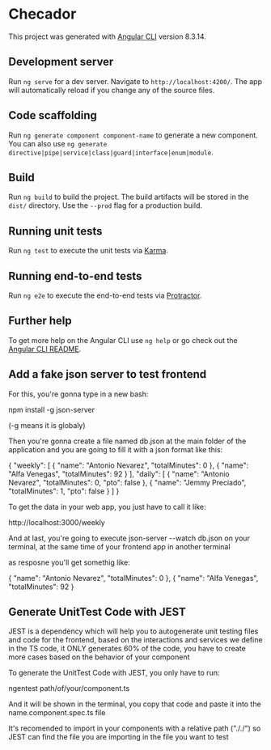 # Checador

This project was generated with [Angular CLI](https://github.com/angular/angular-cli) version 8.3.14.

## Development server

Run `ng serve` for a dev server. Navigate to `http://localhost:4200/`. The app will automatically reload if you change any of the source files.

## Code scaffolding

Run `ng generate component component-name` to generate a new component. You can also use `ng generate directive|pipe|service|class|guard|interface|enum|module`.

## Build

Run `ng build` to build the project. The build artifacts will be stored in the `dist/` directory. Use the `--prod` flag for a production build.

## Running unit tests

Run `ng test` to execute the unit tests via [Karma](https://karma-runner.github.io).

## Running end-to-end tests

Run `ng e2e` to execute the end-to-end tests via [Protractor](http://www.protractortest.org/).

## Further help

To get more help on the Angular CLI use `ng help` or go check out the [Angular CLI README](https://github.com/angular/angular-cli/blob/master/README.md).

## Add a fake json server to test frontend
For this, you're gonna type in a new bash:

npm install -g json-server

(-g means it is globaly)

Then you're gonna create a file named db.json at the main folder of the application and you are going to fill it with a json format like this:

{
    "weekly": [
        { "name": "Antonio Nevarez", "totalMinutes": 0 },
        { "name": "Alfa Venegas", "totalMinutes": 92 }
    ],
    "daily": [
        { "name": "Antonio Nevarez", "totalMinutes": 0, "pto": false },
        { "name": "Jemmy Preciado", "totalMinutes": 1, "pto": false }
    ]
}

To get the data in your web app, you just have to call it like:

 http://localhost:3000/weekly

And at last, you're going to execute json-server --watch db.json on your terminal, at the same time of your frontend app in another terminal

as resposne you'll get somethig like:

{ "name": "Antonio Nevarez", "totalMinutes": 0 },
        { "name": "Alfa Venegas", "totalMinutes": 92 }

## Generate UnitTest Code with JEST
JEST is a dependency which will help you to autogenerate unit testing files and code for the frontend, based on the interactions and services we define in the TS code, it ONLY generates 60% of the code, you have to create more cases based on the behavior of your component

To generate the UnitTest Code with JEST, you only have to run:

ngentest path/of/your/component.ts

And it will be shown in the terminal, you copy that code and paste it into the name.component.spec.ts file

It's recomended to import in your components with a relative path ("././") so JEST can find the file you are importing in the file you want to test
